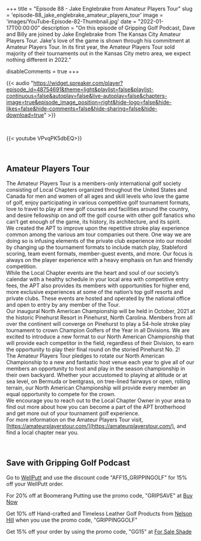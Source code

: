 +++
title = "Episode 88 - Jake Englebrake from Amateur Players Tour"
slug = 'episode-88_jake_englebrake_amateur_players_tour'
image = 'images/YouTube-Episode-82-Thumbnail.jpg'
date = "2022-01-17T00:00:00"
description = "On this episode of Gripping Golf Podcast, Dave and Billy are joined by Jake Englebrake from The Kansas City Amateur Players Tour. Jake's love of the game is shown through his commitment at Amateur Players Tour. In its first year, the Amateur Players Tour sold majority of their tournaments out in the Kansas City metro area, we expect nothing different in 2022."

disableComments = true
+++

{{< audio "https://widget.spreaker.com/player?episode_id=48754691&theme=light&playlist=false&playlist-continuous=false&autoplay=false&live-autoplay=false&chapters-image=true&episode_image_position=right&hide-logo=false&hide-likes=false&hide-comments=false&hide-sharing=false&hide-download=true" >}}

</br>

{{< youtube VPvqPK5dbEQ>}}

</br>


## Amateur Players Tour

The Amateur Players Tour is a members-only international golf society consisting of Local Chapters organized throughout the United States and Canada for men and women of all ages and skill levels who love the game of golf, enjoy participating in various competitive golf tournament formats, love to travel to play at new golf courses and facilities around the country, and desire fellowship on and off the golf course with other golf fanatics who can’t get enough of the game, its history, its architecture, and its spirit.
</br>
We created the APT to improve upon the repetitive stroke play experience common among the various am tour companies out there.  One way we are doing so is infusing elements of the private club experience into our model by changing up the tournament formats to include match play, Stableford scoring, team event formats, member-guest events, and more.  Our focus is always on the player experience with a heavy emphasis on fun and friendly competition.
</br>
While the Local Chapter events are the heart and soul of our society’s calendar with a healthy schedule in your local area with competitive entry fees, the APT also provides its members with opportunities for higher end, more exclusive experiences at some of the nation’s top golf resorts and private clubs.  These events are hosted and operated by the national office and open to entry by any member of the Tour.
</br>
Our inaugural North American Championship will be held in October, 2021 at the historic Pinehurst Resort in Pinehurst, North Carolina.  Members from all over the continent will converge on Pinehurst to play a 54-hole stroke play tournament to crown Champion Golfers of the Year in all Divisions.  We are excited to introduce a new format to our North American Championship that will provide each competitor in the field, regardless of their Division, to earn the opportunity to play their final round on the storied Pinehurst No. 2!
</br>
The Amateur Players Tour pledges to rotate our North American Championship to a new and fantastic host venue each year to give all of our members an opportunity to host and play in the season championship in their own backyard.  Whether your accustomed to playing at altitude or at sea level, on Bermuda or bentgrass, on tree-lined fairways or open, rolling terrain, our North American Championship will provide every member an equal opportunity to compete for the crown.
</br>
We encourage you to reach out to the Local Chapter Owner in your area to find out more about how you can become a part of the APT brotherhood and get more out of your tournament golf experience.
</br>
For more information on the Amateur Players Tour visit, [https://amateurplayerstour.com/](https://amateurplayerstour.com/), and find a local chapter near you.

</br>

## Save with Gripping Golf Podcast

Go to [WellPutt](https://us.wellputt.com/en/) and use the discount code "AFF15_GRIPPINGOLF" for 15% off your WellPutt order.

For 20% off at Boomerang Putting use the promo code, "GRIPSAVE" at [Buy Now](https://www.boomerangputting.com/)

Get 10% off Hand-crafted and Timeless Leather Golf Products from [Nelson Hill](https://www.nelsonhill.co/) when you use the promo code, "GRIPPINGGOLF"

Get 15% off your order by using the promo code, "GG15" at [For Sale Shade](https://forsaleshade.com/)
